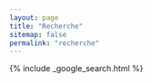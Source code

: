 ```yaml
---
layout: page
title: "Recherche"
sitemap: false
permalink: "recherche"
---
```



{% include _google_search.html %}